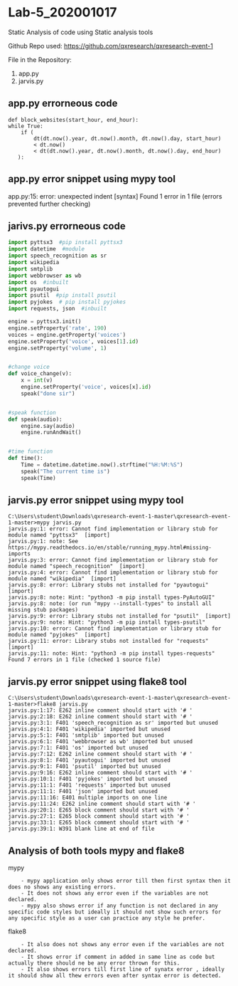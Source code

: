 # Lab-5_202001017

Static Analysis of code using Static analysis tools

Github Repo used: https://github.com/qxresearch/qxresearch-event-1

File in the Repository:

1) app.py
2) jarvis.py

<h2> app.py errorneous code </h2>


    def block_websites(start_hour, end_hour):
    while True:
        if (
            dt(dt.now().year, dt.now().month, dt.now().day, start_hour)
            < dt.now()
            < dt(dt.now().year, dt.now().month, dt.now().day, end_hour)
       ):
 
	
	
<h2> app.py error snippet using mypy tool </h2>
  
  app.py:15: error: unexpected indent  [syntax]                                                                                                                        		Found 1 error in 1 file (errors prevented further checking)
  

<h2> jarivs.py errorneous code </h2>

```python
import pyttsx3  #pip install pyttsx3
import datetime  #module
import speech_recognition as sr
import wikipedia
import smtplib
import webbrowser as wb
import os  #inbuilt
import pyautogui
import psutil  #pip install psutil
import pyjokes  # pip install pyjokes
import requests, json  #inbuilt

engine = pyttsx3.init()
engine.setProperty('rate', 190)
voices = engine.getProperty('voices')
engine.setProperty('voice', voices[1].id)
engine.setProperty('volume', 1)


#change voice
def voice_change(v):
    x = int(v)
    engine.setProperty('voice', voices[x].id)
    speak("done sir")


#speak function
def speak(audio):
    engine.say(audio)
    engine.runAndWait()


#time function
def time():
    Time = datetime.datetime.now().strftime("%H:%M:%S")
    speak("The current time is")
    speak(Time)
 ``` 
  

<h2>  jarvis.py error snippet using mypy tool </h2>
	
	C:\Users\student\Downloads\qxresearch-event-1-master\qxresearch-event-1-master>mypy jarvis.py
	jarvis.py:1: error: Cannot find implementation or library stub for module named "pyttsx3"  [import]
	jarvis.py:1: note: See https://mypy.readthedocs.io/en/stable/running_mypy.html#missing-imports
	jarvis.py:3: error: Cannot find implementation or library stub for module named "speech_recognition"  [import]
	jarvis.py:4: error: Cannot find implementation or library stub for module named "wikipedia"  [import]
	jarvis.py:8: error: Library stubs not installed for "pyautogui"  [import]
	jarvis.py:8: note: Hint: "python3 -m pip install types-PyAutoGUI"
	jarvis.py:8: note: (or run "mypy --install-types" to install all missing stub packages)
	jarvis.py:9: error: Library stubs not installed for "psutil"  [import]
	jarvis.py:9: note: Hint: "python3 -m pip install types-psutil"
	jarvis.py:10: error: Cannot find implementation or library stub for module named "pyjokes"  [import]
	jarvis.py:11: error: Library stubs not installed for "requests"  [import]
	jarvis.py:11: note: Hint: "python3 -m pip install types-requests"
	Found 7 errors in 1 file (checked 1 source file)
	
	

<h2> jarvis.py error snippet using flake8 tool </h2>
	
	
	C:\Users\student\Downloads\qxresearch-event-1-master\qxresearch-event-1-master>flake8 jarvis.py
	jarvis.py:1:17: E262 inline comment should start with '# '
	jarvis.py:2:18: E262 inline comment should start with '# '
	jarvis.py:3:1: F401 'speech_recognition as sr' imported but unused
	jarvis.py:4:1: F401 'wikipedia' imported but unused
	jarvis.py:5:1: F401 'smtplib' imported but unused
	jarvis.py:6:1: F401 'webbrowser as wb' imported but unused
	jarvis.py:7:1: F401 'os' imported but unused
	jarvis.py:7:12: E262 inline comment should start with '# '
	jarvis.py:8:1: F401 'pyautogui' imported but unused
	jarvis.py:9:1: F401 'psutil' imported but unused
	jarvis.py:9:16: E262 inline comment should start with '# '
	jarvis.py:10:1: F401 'pyjokes' imported but unused
	jarvis.py:11:1: F401 'requests' imported but unused
	jarvis.py:11:1: F401 'json' imported but unused
	jarvis.py:11:16: E401 multiple imports on one line
	jarvis.py:11:24: E262 inline comment should start with '# '
	jarvis.py:20:1: E265 block comment should start with '# '
	jarvis.py:27:1: E265 block comment should start with '# '
	jarvis.py:33:1: E265 block comment should start with '# '
	jarvis.py:39:1: W391 blank line at end of file

<h2> Analysis of both tools mypy and flake8 </h2>
	
mypy

		- mypy application only shows error till then first syntax then it does no shows any existing errors.
	 	- It does not shows any error even if the variables are not declared.
		- mypy also shows error if any function is not declared in any specific code styles but ideally it should not show such errors for any specific style as a user can practice any style he prefer.

flake8
		
		- It also does not shows any error even if the variables are not declared.
		- It shows error if comment in added in same line as code but actually there should ne be any error thrown for this.
		- It also shows errors till first line of synatx error , ideally it should show all thew errors even after syntax error is detected.
		
